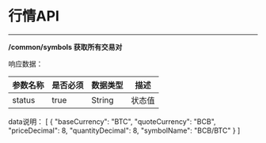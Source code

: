
# 行情API #

----------
**/common/symbols 获取所有交易对**

响应数据：

参数名称|是否必须|数据类型|描述
---|---|---|---
status|true|String|状态值

data说明：
    [
    	{
    	"baseCurrency": "BTC",
    	"quoteCurrency": "BCB",
    	"priceDecimal": 8,
    	"quantityDecimal": 8,
    	"symbolName": "BCB/BTC"
    	}
    ]